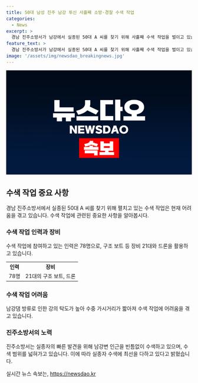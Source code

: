 ```yaml
---
title: 50대 남성 진주 남강 투신 사흘째 소방·경찰 수색 작업
categories:
  - News
excerpt: >
  경남 진주소방서가 남강에서 실종된 50대 A 씨를 찾기 위해 사흘째 수색 작업을 벌이고 있습니다. A 씨의 아내가 신고한 후, 소방·경찰·의용소방대는 78명의 인력과 장비 21대, 드론을 활용하여 수중·수상 수색 작업을 진행 중입니다. 그러나 남강댐 방류로 인한 강의 탁도가 높아 수색 작업에 어려움을 겪고 있습니다. 진주소방서는 실종자 발견을 위해 최선을 다하고 있으며, 관련 전문가와의 상담이 필요한 경우 자살예방 핫라인과 상담전화를 이용할 수 있습니다.
feature_text: >
  경남 진주소방서가 남강에서 실종된 50대 A 씨를 찾기 위해 사흘째 수색 작업을 벌이고 있습니다. A 씨의 아내가 신고한 후, 소방·경찰·의용소방대는 78명의 인력과 장비 21대, 드론을 활용하여 수중·수상 수색 작업을 진행 중입니다. 그러나 남강댐 방류로 인한 강의 탁도가 높아 수색 작업에 어려움을 겪고 있습니다. 진주소방서는 실종자 발견을 위해 최선을 다하고 있으며, 관련 전문가와의 상담이 필요한 경우 자살예방 핫라인과 상담전화를 이용할 수 있습니다.
image: '/assets/img/newsdao_breakingnews.jpg'
---
```


<p><img src="/assets/img/newsdao_breakingnews.jpg" alt="flaretime 속보" /></p>

<h2 data-ke-size="size26">수색 작업 중요 사항</h2>

<p data-ke-size="size16">경남 진주소방서에서 실종된 50대 A 씨를 찾기 위해 펼치고 있는 수색 작업은 현재 어려움을 겪고 있습니다. 수색 작업에 관련된 중요한 사항을 알아봅시다.</p>

<h3>수색 작업 인력과 장비</h3>

<p data-ke-size="size16">수색 작업에 참여하고 있는 인력은 78명으로, 구조 보트 등 장비 21대와 드론을 활용하고 있습니다.</p>

<table>
  <tr>
    <td style="text-align: center; height: 17px;"><b>인력</b></td>
    <td style="text-align: center; height: 17px;"><b>장비</b></td>
  </tr>
  <tr>
    <td style="text-align: center; height: 17px;">78명</td>
    <td style="text-align: center; height: 17px;">21대의 구조 보트, 드론</td>
  </tr>
</table>

<h3>수색 작업 어려움</h3>

<p data-ke-size="size16">남강댐 방류로 인한 강의 탁도가 높아 수중 가시거리가 짧아져 수색 작업에 어려움을 겪고 있습니다.</p>

<h3>진주소방서의 노력</h3>

<p data-ke-size="size16">진주소방서는 실종자의 빠른 발견을 위해 남강변 인근을 빈틈없이 수색하고 있으며, 수색 범위를 넓혀가고 있습니다. 이에 따라 실종자 수색에 최선을 다하고 있다고 밝혔습니다.</p>
실시간 뉴스 속보는, <a href="https://newsdao.kr" rel="dofollow">https://newsdao.kr</a>


